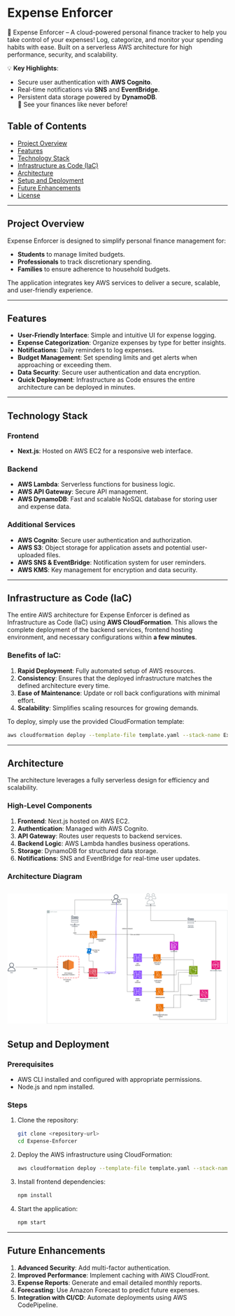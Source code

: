 # Expense Enforcer
🚀 Expense Enforcer – A cloud-powered personal finance tracker to help you take control of your expenses! Log, categorize, and monitor your spending habits with ease. Built on a serverless AWS architecture for high performance, security, and scalability.

💡 **Key Highlights**:
- Secure user authentication with **AWS Cognito**.
- Real-time notifications via **SNS** and **EventBridge**.
- Persistent data storage powered by **DynamoDB**.  
  👀 See your finances like never before!

## **Table of Contents**
- [Project Overview](#project-overview)
- [Features](#features)
- [Technology Stack](#technology-stack)
- [Infrastructure as Code (IaC)](#infrastructure-as-code-iac)
- [Architecture](#architecture)
- [Setup and Deployment](#setup-and-deployment)
- [Future Enhancements](#future-enhancements)
- [License](#license)

---

## **Project Overview**
Expense Enforcer is designed to simplify personal finance management for:
- **Students** to manage limited budgets.
- **Professionals** to track discretionary spending.
- **Families** to ensure adherence to household budgets.

The application integrates key AWS services to deliver a secure, scalable, and user-friendly experience.

---

## **Features**
- **User-Friendly Interface**: Simple and intuitive UI for expense logging.
- **Expense Categorization**: Organize expenses by type for better insights.
- **Notifications**: Daily reminders to log expenses.
- **Budget Management**: Set spending limits and get alerts when approaching or exceeding them.
- **Data Security**: Secure user authentication and data encryption.
- **Quick Deployment**: Infrastructure as Code ensures the entire architecture can be deployed in minutes.

---

## **Technology Stack**
### **Frontend**
- **Next.js**: Hosted on AWS EC2 for a responsive web interface.

### **Backend**
- **AWS Lambda**: Serverless functions for business logic.
- **AWS API Gateway**: Secure API management.
- **AWS DynamoDB**: Fast and scalable NoSQL database for storing user and expense data.

### **Additional Services**
- **AWS Cognito**: Secure user authentication and authorization.
- **AWS S3**: Object storage for application assets and potential user-uploaded files.
- **AWS SNS & EventBridge**: Notification system for user reminders.
- **AWS KMS**: Key management for encryption and data security.

---

## **Infrastructure as Code (IaC)**
The entire AWS architecture for Expense Enforcer is defined as Infrastructure as Code (IaC) using **AWS CloudFormation**. This allows the complete deployment of the backend services, frontend hosting environment, and necessary configurations within **a few minutes**.

### **Benefits of IaC:**
1. **Rapid Deployment**: Fully automated setup of AWS resources.
2. **Consistency**: Ensures that the deployed infrastructure matches the defined architecture every time.
3. **Ease of Maintenance**: Update or roll back configurations with minimal effort.
4. **Scalability**: Simplifies scaling resources for growing demands.

To deploy, simply use the provided CloudFormation template:
```bash
aws cloudformation deploy --template-file template.yaml --stack-name ExpenseEnforcerStack
```

---

## **Architecture**
The architecture leverages a fully serverless design for efficiency and scalability.

### **High-Level Components**
1. **Frontend**: Next.js hosted on AWS EC2.
2. **Authentication**: Managed with AWS Cognito.
3. **API Gateway**: Routes user requests to backend services.
4. **Backend Logic**: AWS Lambda handles business operations.
5. **Storage**: DynamoDB for structured data storage.
6. **Notifications**: SNS and EventBridge for real-time user updates.

### **Architecture Diagram**
![img.png](img.png)
---

## **Setup and Deployment**
### **Prerequisites**
- AWS CLI installed and configured with appropriate permissions.
- Node.js and npm installed.

### **Steps**
1. Clone the repository:
   ```bash
   git clone <repository-url>
   cd Expense-Enforcer
   ```
2. Deploy the AWS infrastructure using CloudFormation:
   ```bash
   aws cloudformation deploy --template-file template.yaml --stack-name ExpenseEnforcerStack
   ```
3. Install frontend dependencies:
   ```bash
   npm install
   ```
4. Start the application:
   ```bash
   npm start
   ```

---

## **Future Enhancements**
1. **Advanced Security**: Add multi-factor authentication.
2. **Improved Performance**: Implement caching with AWS CloudFront.
3. **Expense Reports**: Generate and email detailed monthly reports.
4. **Forecasting**: Use Amazon Forecast to predict future expenses.
5. **Integration with CI/CD**: Automate deployments using AWS CodePipeline.


